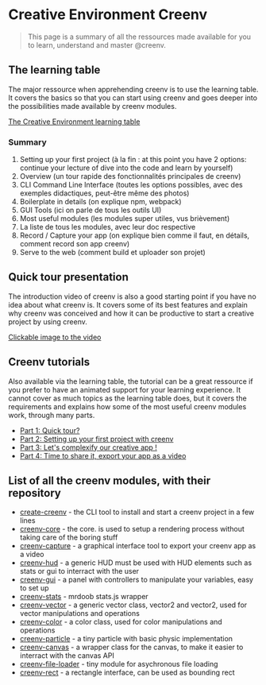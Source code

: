 # Creative Environment Creenv

> This page is a summary of all the ressources made available for you to learn, understand and master @creenv.

## The learning table

The major ressource when apprehending creenv is to use the learning table. It covers the basics so that you can start using creenv and goes deeper into the possibilities made available by creenv modules. 

[The Creative Environment learning table](https://google.fr)

### **Summary**

1. Setting up your first project (à la fin : at this point you have 2 options: continue your lecture of dive into the code and learn by yourself)
2. Overview (un tour rapide des fonctionnalités principales de creenv)
3. CLI Command Line Interface (toutes les options possibles, avec des exemples didactiques, peut-être même des photos)
4. Boilerplate in details (on explique npm, webpack)
5. GUI Tools (ici on parle de tous les outils UI)
6. Most useful modules (les modules super utiles, vus brièvement)
7. La liste de tous les modules, avec leur doc respective
8. Record / Capture your app (on explique bien comme il faut, en détails, comment record son app creenv)
9. Serve to the web (comment build et uploader son projet)

## Quick tour presentation 

The introduction video of creenv is also a good starting point if you have no idea about what creenv is. It covers some of its best features and explain why creenv was conceived and how it can be productive to start a creative project by using creenv. 

[Clickable image to the video](https://google.fr)

## Creenv tutorials

Also available via the learning table, the tutorial can be a great ressource if you prefer to have an animated support for your learning experience. It cannot cover as much topics as the learning table does, but it covers the requirements and explains how some of the most useful creenv modules work, through many parts.

* [Part 1: Quick tour?](https://google.fr)
* [Part 2: Setting up your first project with creenv](https://google.fr)
* [Part 3: Let's complexify our creative app !](https://google.fr)
* [Part 4: Time to share it, export your app as a video](https://google.fr)

## List of all the creenv modules, with their repository 

* [create-creenv](https://github.com/bcrespy/create-creenv) - the CLI tool to install and start a creenv project in a few lines 
* [creenv-core](https://github.com/bcrespy/creenv-core) - the core. is used to setup a rendering process without taking care of the boring stuff
* [creenv-capture](https://github.com/bcrespy/creenv-capture) - a graphical interface tool to export your creenv app as a video
* [creenv-hud](https://github.com/bcrespy/creenv-hud) - a generic HUD must be used with HUD elements such as stats or gui to interract with the user
* [creenv-gui](https://github.com/bcrespy/creenv-gui) - a panel with controllers to manipulate your variables, easy to set up 
* [creenv-stats](https://github.com/bcrespy/creenv-stats) - mrdoob stats.js wrapper
* [creenv-vector](https://github.com/bcrespy/creenv-vector) - a generic vector class, vector2 and vector2, used for vector manipulations and operations
* [creenv-color](https://github.com/bcrespy/creenv-color) - a color class, used for color manipulations and operations
* [creenv-particle](https://github.com/bcrespy/creenv-particle) - a tiny particle with basic physic implementation
* [creenv-canvas](https://github.com/bcrespy/creenv-canvas) - a wrapper class for the canvas, to make it easier to interract with the canvas API
* [creenv-file-loader](https://github.com/bcrespy/creenv-file-loader) - tiny module for asychronous file loading
* [creenv-rect](https://github.com/bcrespy/creenv-rect) - a rectangle interface, can be used as bounding rect
